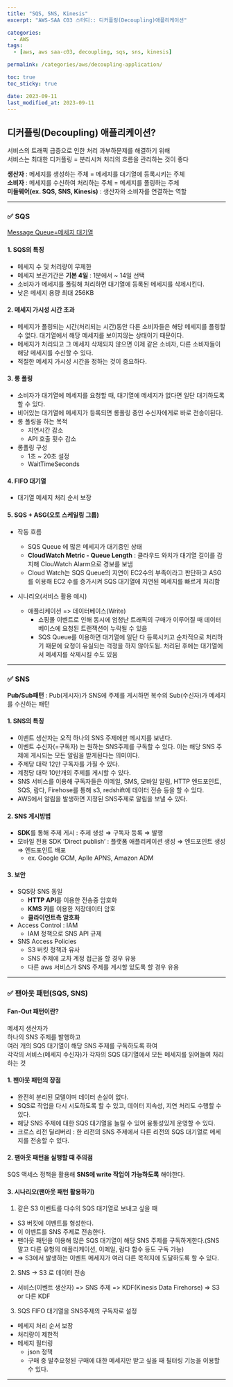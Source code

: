 ```yaml
---
title: "SQS, SNS, Kinesis"
excerpt: "AWS-SAA C03 스터디:: 디커플링(Decoupling)애플리케이션"

categories:
  - AWS
tags:
  - [aws, aws saa-c03, decoupling, sqs, sns, kinesis]

permalink: /categories/aws/decoupling-application/

toc: true
toc_sticky: true

date: 2023-09-11
last_modified_at: 2023-09-11
---
```


## 디커플링(Decoupling) 애플리케이션?

서비스의 트래픽 급증으로 인한 처리 과부하문제를 해결하기 위해<br>
서비스는 최대한 디커플링 = 분리시켜 처리의 흐름을 관리하는 것이 좋다<br>
>
**생산자** : 메세지를 생성하는 주체 = 메세지를 대기열에 등록시키는 주체<br>
**소비자** : 메세지를 수신하여 처리하는 주체 = 메세지를 폴링하는 주체<br>
**미들웨어(ex. SQS, SNS, Kinesis)** : 생산자와 소비자를 연결하는 역할

***

### ✅ SQS

<U>Message Queue=메세지 대기열</U>

#### 1. SQS의 특징

- 메세지 수 및 처리량이 무제한
- 메세지 보관기간은 **기본 4일** : 1분에서 ~ 14일 선택
- 소비자가 메세지를 폴링해 처리하면 대기열에 등록된 메세지를 삭제시킨다.
- 낮은 메세지 용량 최대 256KB


#### 2. 메세지 가시성 시간 초과

- 메세지가 폴링되는 시간(처리되는 시간)동안 다른 소비자들은 해당 메세지를 폴링할 수 없다. 대기열에서 해당 메세지를 보이지않는 상태이기 때문이다.
- 메세지가 처리되고 그 메세지 삭제되지 않으면 이제 같은 소비자, 다른 소비자들이 해당 메세지를 수신할 수 있다.
- 적절한 메세지 가시성 시간을 정하는 것이 중요하다.


#### 3. 롱 폴링

- 소비자가 대기열에 메세지를 요청할 때, 대기열에 메세지가 없다면 일단 대기하도록 할 수 있다.
- 비어있는 대기열에 메세지가 등록되면 롱폴링 중인 수신자에게로 바로 전송이된다.
- 롱 폴링을 하는 목적
  - 지연시간 감소
  - API 호출 횟수 감소
- 롱폴링 구성
  - 1초 ~ 20초 설정
  - WaitTimeSeconds


#### 4. FIFO 대기열

- 대기열 메세지 처리 순서 보장


#### 5. SQS + ASG(오토 스케일링 그룹)

- 작동 흐름
  - SQS Queue 에 많은 메세지가 대기중인 상태
  - **CloudWatch Metric - Queue Length** : 클라우드 와치가 대기열 길이를 감지해 ClouWatch Alarm으로 경보를 보냄
  - Cloud Watch는 SQS Queue의 지연이 EC2수의 부족이라고 판단하고 ASG를 이용해 EC2 수를 증가시켜 SQS 대기열에 지연된 메세지를 빠르게 처리함

- 시나리오(서비스 활용 예시)
  - 애플리케이션 => 데이터베이스(Write)
    - 쇼핑몰 이벤트로 인해 동시에 엄청난 트래픽의 구매가 이루어질 때 데이터베이스에 요청된 트랜잭션이 누락될 수 있음
    - SQS Queue를 이용하면 대기열에 일단 다 등록시키고 순차적으로 처리하기 때문에 요청이 유실되는 걱정을 하지 않아도됨. 처리된 후에는 대기열에서 메세지를 삭제시킬 수도 있음

***

### ✅ SNS

__Pub/Sub패턴__ : Pub(게시자)가 SNS에 주제를 게시하면 복수의 Sub(수신자)가 메세지를 수신하는 패턴

#### 1. SNS의 특징

- 이벤트 생산자는 오직 하나의 SNS 주제에만 메시지를 보낸다.
- 이벤트 수신자(=구독자) 는 원하는 SNS주제를 구독할 수 있다. 이는 해당 SNS 주제에 게시되는 모든 알림을 받게된다는 의미이다.
- 주제당 대략 12만 구독자를 가질 수 있다.
- 계정당 대략 10만개의 주제를 게시할 수 있다.
- SNS 서비스를 이용해 구독자들은 이메일, SMS, 모바일 알림, HTTP 엔드포인트, SQS, 람다, Firehose를 통해 s3, redshift에 데이터 전송 등을 할 수 있다.
- AWS에서 알림을 발생하면 지정된 SNS주제로 알림을 보낼 수 있다.


#### 2. SNS 게시방법

- **SDK**를 통해 주제 게시 : 주제 생성 ⇒ 구독자 등록 ⇒ 발행
- 모바일 전용 SDK ‘Direct publish’ : 플랫폼 애플리케이션 생성 ⇒ 엔드포인트 생성 ⇒ 엔드포인트 배포
  - ex. Google GCM, Aplle APNS, Amazon ADM

#### 3. 보안

- SQS랑 SNS 동일
  - **HTTP API**를 이용한 전송중 암호화
  - **KMS 키**를 이용한 저장데이터 암호
  - **클라이언트측 암호화**
- Access Control : IAM
  - IAM 정책으로 SNS API 규제
- SNS Access Policies
  - S3 버킷 정책과 유사
  - SNS 주제에 교차 계정 접근을 할 경우 유용
  - 다른 aws 서비스가 SNS 주제를 게시할  있도록 할 경우 유용

***

### ✅ 팬아웃 패턴(SQS, SNS)

#### Fan-Out 패턴이란?

메세지 생산자가<br>
하나의 SNS 주제를 발행하고<br>
여러 개의 SQS 대기열이 해당 SNS 주제를 구독하도록 하여<br>
각각의 서비스(메세지 수신자)가 각자의 SQS 대기열에서 모든 메세지를 읽어들여 처리하는 것

#### 1. 팬아웃 패턴의 장점

- 완전히 분리된 모델이며 데이터 손실이 없다.
- SQS로 작업을 다시 시도하도록 할 수 있고, 데이터 지속성, 지연 처리도 수행할 수 있다.
- 해당 SNS 주제에 대한 SQS 대기열을 늘릴 수 있어 융통성있게 운영할 수 있다.
- 크로스 리전 딜리버리 : 한 리전의 SNS 주제에서 다른 리전의 SQS 대기열로 메세지를 전송할 수 있다.


#### 2. 팬아웃 패턴을 실행할 때 주의점

SQS 액세스 정책을 활용해 __SNS에 write 작업이 가능하도록__ 해야한다.


#### 3. 시나리오(팬아웃 패턴 활용하기)

1. 같은 S3 이벤트를 다수의 SQS 대기열로 보내고 싶을 때
  - S3 버킷에 이벤트를 형성한다.
  - 이 이벤트를 SNS 주제로 전송한다.
  - 팬아웃 패턴을 이용해 많은 SQS 대기열이 해당 SNS 주제를 구독하게한다.(SNS 말고 다른 유형의 애플리케이션, 이메일, 람다 함수 등도 구독 가능)
  - ⇒ S3에서 발생하는 이벤트 메세지가 여러 다른 목적지에 도달하도록 할 수 있다.
2. SNS → S3 로 데이터 전송
  - 서비스(이벤트 생산자) => SNS 주제 => KDF(Kinesis Data Firehorse) => S3 or 다른 KDF
3. SQS FIFO 대기열을 SNS주제의 구독자로 설정
  - 메세지 처리 순서 보장
  - 처리량이 제한적
  - 메세지 필터링
    - json 정책
    - 구매 중 발주요청된 구매에 대한 메세지만 받고 싶을 때 필터링 기능을 이용할 수 있다.

***
